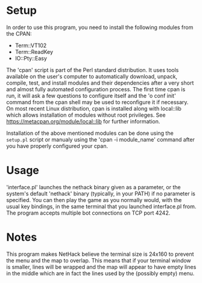 # Setup 
In order to use this program, you need to install the following modules from
the CPAN:
* Term::VT102
* Term::ReadKey
* IO::Pty::Easy

The 'cpan' script is part of the Perl standard distribution. It uses tools available on the user's computer to automatically download, unpack, compile, test, and install modules and their dependencies after a very short and almost fully automated configuration process. The first time cpan is run, it will ask a few questions to configure itself and the 'o conf init' command from the cpan shell may be used to reconfigure it if necessary. On most recent Linux distribution, cpan is installed along with local::lib which allows installation of modules without root privileges. See https://metacpan.org/module/local::lib for further information.

Installation of the above mentioned modules can be done using the `setup.pl` script or manualy using the 'cpan -i module\_name' command after you have properly configured your cpan. 


# Usage

'interface.pl' launches the nethack binary given as a parameter, or the system's default 'nethack' binary (typically, in your PATH) if no parameter is specified. You can then play the game as you normally would, with the usual key bindings, in the same terminal that you launched interface.pl from. The program accepts multiple bot connections on TCP port 4242.

# Notes

This program makes NetHack believe the terminal size is 24x160 to prevent the menu and the map to overlap. This means that if your terminal window is smaller, lines will be wrapped and the map will appear to have empty lines in the middle which are in fact the lines used by the (possibly empty) menu.
